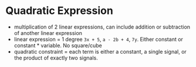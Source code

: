 
# Quadratic Expression
- multiplication of 2 linear expressions, can include addition or subtraction of another linear expression
- linear expression = 1 degree `3x + 5`, `a - 2b + 4`, `7y`. Either constant or constant * variable. No square/cube
- quadratic constraint = each term is either a constant, a single signal, or the product of exactly two signals.